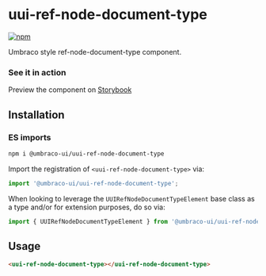 # uui-ref-node-document-type

[![npm](https://img.shields.io/npm/v/@umbraco-ui/uui-ref-node-document-type?logoColor=%231B264F)](https://www.npmjs.com/package/@umbraco-ui/uui-ref-node-document-type)

Umbraco style ref-node-document-type component.

### See it in action

Preview the component on [Storybook](https://uui.umbraco.com/?path=/docs/uui-ref-node-document-type--docs)

## Installation

### ES imports

```zsh
npm i @umbraco-ui/uui-ref-node-document-type
```

Import the registration of `<uui-ref-node-document-type>` via:

```javascript
import '@umbraco-ui/uui-ref-node-document-type';
```

When looking to leverage the `UUIRefNodeDocumentTypeElement` base class as a type and/or for extension purposes, do so via:

```javascript
import { UUIRefNodeDocumentTypeElement } from '@umbraco-ui/uui-ref-node-document-type';
```

## Usage

```html
<uui-ref-node-document-type></uui-ref-node-document-type>
```
